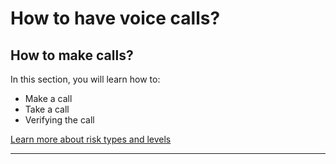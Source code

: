 # How to have voice calls?

## How to make calls?

In this section, you will learn how to:
 * Make a call
 * Take a call
 * Verifying the call

[Learn more about risk types and levels](resources/risk-assessment.md)

***